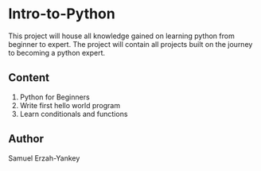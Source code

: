 # Intro-to-Python
This project will house all knowledge gained on learning python from beginner to expert. The project will contain all projects built on the journey to becoming a python expert.

## Content
1. Python for Beginners
2. Write first hello world program
3. Learn conditionals and functions

## Author

Samuel Erzah-Yankey